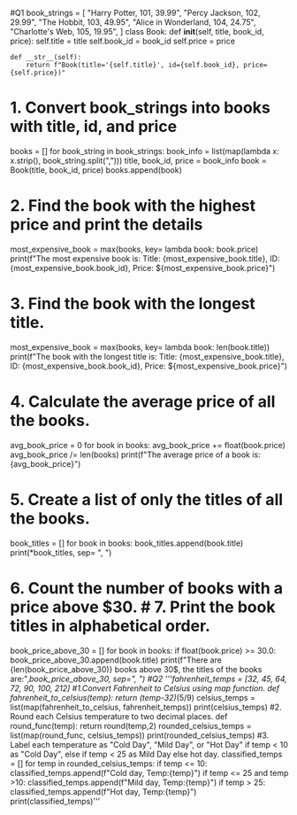 #Q1
book_strings = [
    "Harry Potter, 101, 39.99",
    "Percy Jackson, 102, 29.99",
    "The Hobbit, 103, 49.95",
    "Alice in Wonderland, 104, 24.75",
    "Charlotte's Web, 105, 19.95",
]
class Book:
    def __init__(self, title, book_id, price):
        self.title = title
        self.book_id = book_id
        self.price = price
   
    def __str__(self):
        return f"Book(title='{self.title}', id={self.book_id}, price={self.price})"


# 1. Convert book_strings into books with title, id, and price
books = []
for book_string in book_strings:
    book_info = list(map(lambda x: x.strip(), book_string.split(",")))
    title, book_id, price = book_info
    book = Book(title, book_id, price)
    books.append(book)
# 2. Find the book with the highest price and print the details
most_expensive_book = max(books, key= lambda book: book.price)
print(f"The most expensive book is: Title: {most_expensive_book.title}, ID: {most_expensive_book.book_id}, Price: ${most_expensive_book.price}")
# 3. Find the book with the longest title.
most_expensive_book = max(books, key= lambda book: len(book.title))
print(f"The book with the longest title is: Title: {most_expensive_book.title}, ID: {most_expensive_book.book_id}, Price: ${most_expensive_book.price}")
# 4. Calculate the average price of all the books.
avg_book_price = 0
for book in books:
    avg_book_price += float(book.price)
avg_book_price /= len(books)
print(f"The average price of a book is: {avg_book_price}")
# 5. Create a list of only the titles of all the books.
book_titles = []
for book in books:
    book_titles.append(book.title)
print(*book_titles, sep= ", ") 
# 6. Count the number of books with a price above $30. # 7. Print the book titles in alphabetical order.
book_price_above_30 = []
for book in books:
    if float(book.price) >= 30.0:
        book_price_above_30.append(book.title)
print(f"There are {len(book_price_above_30)} books above 30$, the titles of the books are:",*book_price_above_30, sep=", ")
#Q2
'''fahrenheit_temps = [32, 45, 64, 72, 90, 100, 212]
#1.Convert Fahrenheit to Celsius using map function.
def fahrenheit_to_celsius(temp):
    return (temp-32)*(5/9)
celsius_temps = list(map(fahrenheit_to_celsius, fahrenheit_temps))
print(celsius_temps)
#2. Round each Celsius temperature to two decimal places.
def round_func(temp):
    return round(temp,2)
rounded_celsius_temps = list(map(round_func, celsius_temps))
print(rounded_celsius_temps)
#3. Label each temperature as "Cold Day", "Mild Day", or "Hot Day" if temp < 10 as "Cold Day", else if temp < 25 as Mild Day else hot day.
classified_temps = []
for temp in rounded_celsius_temps:
    if temp <= 10:
        classified_temps.append(f"Cold day, Temp:{temp}")
    if temp <= 25 and temp >10:
        classified_temps.append(f"Mild day, Temp:{temp}")
    if temp > 25:
        classified_temps.append(f"Hot day, Temp:{temp}")
print(classified_temps)'''

